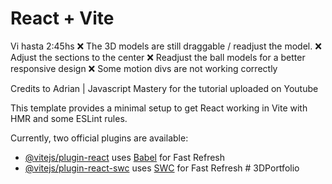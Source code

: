 # React + Vite

Vi hasta  2:45hs 
❌ The 3D models are still draggable / readjust the model.
❌ Adjust the sections to the center
❌ Readjust the ball models for a better responsive design
❌ Some motion divs are not working correctly


Credits to Adrian | Javascript Mastery for the tutorial uploaded on Youtube

This template provides a minimal setup to get React working in Vite with HMR and some ESLint rules.

Currently, two official plugins are available:

- [@vitejs/plugin-react](https://github.com/vitejs/vite-plugin-react/blob/main/packages/plugin-react/README.md) uses [Babel](https://babeljs.io/) for Fast Refresh
- [@vitejs/plugin-react-swc](https://github.com/vitejs/vite-plugin-react-swc) uses [SWC](https://swc.rs/) for Fast Refresh
#   3 D P o r t f o l i o 
 
 